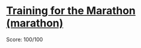 # [Training for the Marathon (marathon)](https://training.olinfo.it/#/task/marathon/statement)
Score: 100/100
